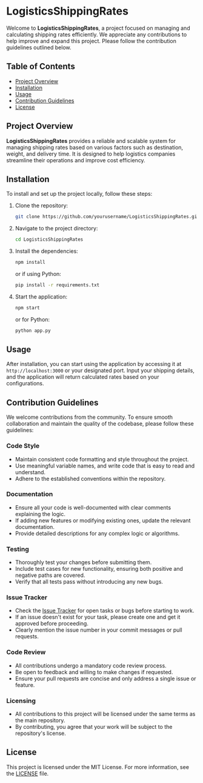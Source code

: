 # LogisticsShippingRates

Welcome to **LogisticsShippingRates**, a project focused on managing and calculating shipping rates efficiently. We appreciate any contributions to help improve and expand this project. Please follow the contribution guidelines outlined below.

## Table of Contents

- [Project Overview](#project-overview)
- [Installation](#installation)
- [Usage](#usage)
- [Contribution Guidelines](#contribution-guidelines)
- [License](#license)

## Project Overview

**LogisticsShippingRates** provides a reliable and scalable system for managing shipping rates based on various factors such as destination, weight, and delivery time. It is designed to help logistics companies streamline their operations and improve cost efficiency.

## Installation

To install and set up the project locally, follow these steps:

1. Clone the repository:
    ```bash
    git clone https://github.com/yourusername/LogisticsShippingRates.git
    ```
2. Navigate to the project directory:
    ```bash
    cd LogisticsShippingRates
    ```
3. Install the dependencies:
    ```bash
    npm install
    ```
    or if using Python:
    ```bash
    pip install -r requirements.txt
    ```
4. Start the application:
    ```bash
    npm start
    ```
    or for Python:
    ```bash
    python app.py
    ```

## Usage

After installation, you can start using the application by accessing it at `http://localhost:3000` or your designated port. Input your shipping details, and the application will return calculated rates based on your configurations.

## Contribution Guidelines

We welcome contributions from the community. To ensure smooth collaboration and maintain the quality of the codebase, please follow these guidelines:

### Code Style
- Maintain consistent code formatting and style throughout the project.
- Use meaningful variable names, and write code that is easy to read and understand.
- Adhere to the established conventions within the repository.

### Documentation
- Ensure all your code is well-documented with clear comments explaining the logic.
- If adding new features or modifying existing ones, update the relevant documentation.
- Provide detailed descriptions for any complex logic or algorithms.

### Testing
- Thoroughly test your changes before submitting them.
- Include test cases for new functionality, ensuring both positive and negative paths are covered.
- Verify that all tests pass without introducing any new bugs.

### Issue Tracker
- Check the [Issue Tracker](link_to_issue_tracker) for open tasks or bugs before starting to work.
- If an issue doesn't exist for your task, please create one and get it approved before proceeding.
- Clearly mention the issue number in your commit messages or pull requests.

### Code Review
- All contributions undergo a mandatory code review process.
- Be open to feedback and willing to make changes if requested.
- Ensure your pull requests are concise and only address a single issue or feature.

### Licensing
- All contributions to this project will be licensed under the same terms as the main repository.
- By contributing, you agree that your work will be subject to the repository's license.

## License

This project is licensed under the MIT License. For more information, see the [LICENSE](./LICENSE) file.

